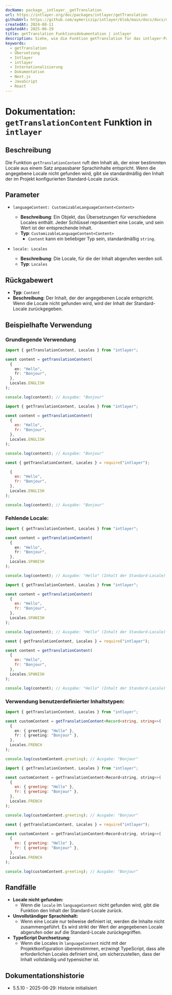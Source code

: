 ```yaml
---
docName: package__intlayer__getTranslation
url: https://intlayer.org/doc/packages/intlayer/getTranslation
githubUrl: https://github.com/aymericzip/intlayer/blob/main/docs/docs/de/packages/intlayer/getTranslation.md
createdAt: 2024-08-11
updatedAt: 2025-06-29
title: getTranslation Funktionsdokumentation | intlayer
description: Siehe, wie die Funktion getTranslation für das intlayer-Paket verwendet wird
keywords:
  - getTranslation
  - Übersetzung
  - Intlayer
  - intlayer
  - Internationalisierung
  - Dokumentation
  - Next.js
  - JavaScript
  - React
---
```


# Dokumentation: `getTranslationContent` Funktion in `intlayer`

## Beschreibung

Die Funktion `getTranslationContent` ruft den Inhalt ab, der einer bestimmten Locale aus einem Satz anpassbarer Sprachinhalte entspricht. Wenn die angegebene Locale nicht gefunden wird, gibt sie standardmäßig den Inhalt der im Projekt konfigurierten Standard-Locale zurück.

## Parameter

- `languageContent: CustomizableLanguageContent<Content>`

  - **Beschreibung**: Ein Objekt, das Übersetzungen für verschiedene Locales enthält. Jeder Schlüssel repräsentiert eine Locale, und sein Wert ist der entsprechende Inhalt.
  - **Typ**: `CustomizableLanguageContent<Content>`
    - `Content` kann ein beliebiger Typ sein, standardmäßig `string`.

- `locale: Locales`

  - **Beschreibung**: Die Locale, für die der Inhalt abgerufen werden soll.
  - **Typ**: `Locales`

## Rückgabewert

- **Typ**: `Content`
- **Beschreibung**: Der Inhalt, der der angegebenen Locale entspricht. Wenn die Locale nicht gefunden wird, wird der Inhalt der Standard-Locale zurückgegeben.

## Beispielhafte Verwendung

### Grundlegende Verwendung

```typescript codeFormat="typescript"
import { getTranslationContent, Locales } from "intlayer";

const content = getTranslationContent(
  {
    en: "Hello",
    fr: "Bonjour",
  },
  Locales.ENGLISH
);

console.log(content); // Ausgabe: "Bonjour"
```

```javascript codeFormat="esm"
import { getTranslationContent, Locales } from "intlayer";

const content = getTranslationContent(
  {
    en: "Hello",
    fr: "Bonjour",
  },
  Locales.ENGLISH
);

console.log(content); // Ausgabe: "Bonjour"
```

```javascript codeFormat="commonjs"
const { getTranslationContent, Locales } = require("intlayer");

  {
    en: "Hello",
    fr: "Bonjour",
  },
  Locales.ENGLISH
);

console.log(content); // Ausgabe: "Bonjour"
```

### Fehlende Locale:

```typescript codeFormat="typescript"
import { getTranslationContent, Locales } from "intlayer";

const content = getTranslationContent(
  {
    en: "Hello",
    fr: "Bonjour",
  },
  Locales.SPANISH
);

console.log(content); // Ausgabe: "Hello" (Inhalt der Standard-Locale)
```

```javascript codeFormat="esm"
import { getTranslationContent, Locales } from "intlayer";

const content = getTranslationContent(
  {
    en: "Hello",
    fr: "Bonjour",
  },
  Locales.SPANISH
);

console.log(content); // Ausgabe: "Hello" (Inhalt der Standard-Locale)
```

```javascript codeFormat="commonjs"
const { getTranslationContent, Locales } = require("intlayer");

const content = getTranslationContent(
  {
    en: "Hello",
    fr: "Bonjour",
  },
  Locales.SPANISH
);

console.log(content); // Ausgabe: "Hello" (Inhalt der Standard-Locale)
```

### Verwendung benutzerdefinierter Inhaltstypen:

```typescript codeFormat="typescript"
import { getTranslationContent, Locales } from "intlayer";

const customContent = getTranslationContent<Record<string, string>>(
  {
    en: { greeting: "Hello" },
    fr: { greeting: "Bonjour" },
  },
  Locales.FRENCH
);

console.log(customContent.greeting); // Ausgabe: "Bonjour"
```

```javascript codeFormat="esm"
import { getTranslationContent, Locales } from "intlayer";

const customContent = getTranslationContent<Record<string, string>>(
  {
    en: { greeting: "Hello" },
    fr: { greeting: "Bonjour" },
  },
  Locales.FRENCH
);

console.log(customContent.greeting); // Ausgabe: "Bonjour"
```

```javascript codeFormat="commonjs"
const { getTranslationContent, Locales } = require("intlayer");

const customContent = getTranslationContent<Record<string, string>>(
  {
    en: { greeting: "Hello" },
    fr: { greeting: "Bonjour" },
  },
  Locales.FRENCH
);

console.log(customContent.greeting); // Ausgabe: "Bonjour"
```

## Randfälle

- **Locale nicht gefunden:**
  - Wenn die `locale` im `languageContent` nicht gefunden wird, gibt die Funktion den Inhalt der Standard-Locale zurück.
- **Unvollständiger Sprachinhalt:**
  - Wenn eine Locale nur teilweise definiert ist, werden die Inhalte nicht zusammengeführt. Es wird strikt der Wert der angegebenen Locale abgerufen oder auf die Standard-Locale zurückgegriffen.
- **TypeScript Durchsetzung:**
  - Wenn die Locales in `languageContent` nicht mit der Projektkonfiguration übereinstimmen, erzwingt TypeScript, dass alle erforderlichen Locales definiert sind, um sicherzustellen, dass der Inhalt vollständig und typensicher ist.

## Dokumentationshistorie

- 5.5.10 - 2025-06-29: Historie initialisiert
